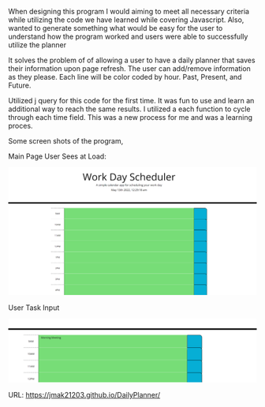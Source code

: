 When designing this program I would aiming to meet all necessary criteria while utilizing the code we have learned while covering Javascript. Also, wanted to generate something what would be easy for the user to understand how the program worked and users were able to successfully utilize the planner

It solves the problem of of allowing a user to have a daily planner that saves their information upon page refresh. The user can add/remove information as they please. Each line will be color coded by hour. Past, Present, and Future.

Utilized j query for this code for the first time. It was fun to use and learn an additional way to reach the same results. I utilized a each function to cycle through each time field. This was a new process for me and was a learning proces. 

Some screen shots of the program,

Main Page User Sees at Load:

![Main Page](./assets/images/mainpage.PNG)

User Task Input

![User Input](./assets/images/usertaskinput.PNG)

URL: https://jmak21203.github.io/DailyPlanner/